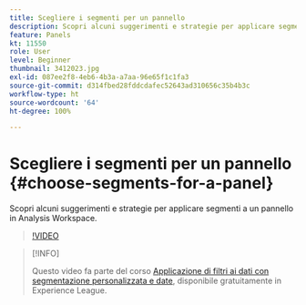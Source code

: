 ```yaml
---
title: Scegliere i segmenti per un pannello
description: Scopri alcuni suggerimenti e strategie per applicare segmenti a un pannello in Analysis Workspace.
feature: Panels
kt: 11550
role: User
level: Beginner
thumbnail: 3412023.jpg
exl-id: 087ee2f8-4eb6-4b3a-a7aa-96e65f1c1fa3
source-git-commit: d314fbed28fddcdafec52643ad310656c35b4b3c
workflow-type: ht
source-wordcount: '64'
ht-degree: 100%

---
```


# Scegliere i segmenti per un pannello {#choose-segments-for-a-panel}

Scopri alcuni suggerimenti e strategie per applicare segmenti a un pannello in Analysis Workspace.

>[!VIDEO](https://video.tv.adobe.com/v/3412023/?quality=12&learn=on)

>[!INFO]
>
> Questo video fa parte del corso [Applicazione di filtri ai dati con segmentazione personalizzata e date](https://experienceleague.adobe.com/?recommended=Analytics-U-1-2021.1.filterdata&amp;lang=it), disponibile gratuitamente in Experience League.
